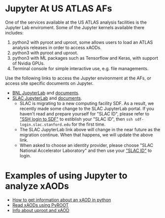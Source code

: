 # Jupyter At US ATLAS AFs
One of the services available at the US ATLAS analysis facilities is the Jupyter Lab enviroment. Some of the Jupyter kernels available there includes:

1. python2 with pyroot and uproot, some allows users to load an ATLAS analysis releases in order to access xAODs.
2. python3 with pyroot and uproot.
3. python3 with ML packages such as Tensorflow and Keras, with support of Nvidia GPUs.
4. Terminal console for simple interactive use, e.g. file managements.

Use the following links to access the Jupyter environment at the AFs, or access site specific documents on Jupyter.

* [BNL JupyterLab](https://jupyter.sdcc.bnl.gov) and [documents](BNLjupyter.md).
* [SLAC JupyterLab](https://sdf.slac.stanford.edu/public/doc/#/interactive-compute?id=jupyter) and [documents](SLACjupyter.md).
   * SLAC is migrating to a new computing facility SDF. As a result, we recently made some change to the SLAC 
JupyterLab portal. If you haven't read and prepare yourself for "SLAC ID", please refer to
["SSH login to SDF"](../sshlogin/ssh2SLAC.md#sdf) to estiblish your "SLAC ID", then 
`ssh sdf-login.slac.stanford.edu` for the first time.
   * The SLAC JupyterLab link above will change in the near future as the migration continue. When that happens, we will update the above link.
   * When asked to choose an identity provider, please choose "SLAC National Accelerator Laboratory" and then use your ["SLAC ID"](../#sdf) to login.

# Examples of using Jupyter to analyze xAODs

* [How to get information about an xAOD in python](examples/xAODcheck.md)
* [Read xAODs using PyROOT](https://github.com/usatlas/tier3docs/blob/master/jupyter/examples/pyROOT_example.ipynb)
* [Info about uproot and xAOD](examples/convert_specific_variables.py.txt)
